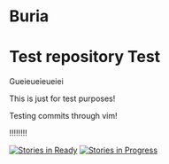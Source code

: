 # Buria
Test repository
Test
=======
Gueieueieueiei

This is just for test purposes!

Testing commits through vim!

!!!!!!!!


[![Stories in Ready](https://badge.waffle.io/sergioburia-luizalabs/buria.svg?label=ready&title=Ready)](http://waffle.io/sergioburia-luizalabs/buria)
[![Stories in Progress](https://badge.waffle.io/sergioburia-luizalabs/buria.svg?label=inprogress&title=Ready)](http://waffle.io/sergioburia-luizalabs/buria)
